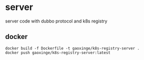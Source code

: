 # server

server code with dubbo protocol and k8s registry

## docker

```
docker build -f Dockerfile -t gaoxinge/k8s-registry-server .
docker push gaoxinge/k8s-registry-server:latest
```